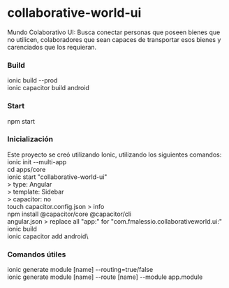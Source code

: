 # collaborative-world-ui
Mundo Colaborativo UI: Busca conectar personas que poseen bienes que no utilicen, colaboradores que sean capaces de transportar esos bienes y carenciados que los requieran.

### Build
ionic build --prod\
ionic capacitor build android

### Start
npm start

### Inicialización
Este proyecto se creó utilizando Ionic, utilizando los siguientes comandos:\
ionic init --multi-app\
cd apps/core\
ionic start "collaborative-world-ui"\
    > type: Angular\
    > template: Sidebar\
    > capacitor: no\
touch capacitor.config.json > info\
npm install @capacitor/core @capacitor/cli\
angular.json > replace all "app:" for "com.fmalessio.collaborativeworld.ui:"\
ionic build\
ionic capacitor add android\

### Comandos útiles
ionic generate module [name] --routing=true/false\
ionic generate module [name] --route [name] --module app.module